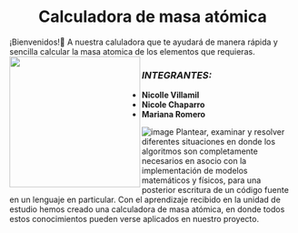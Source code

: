<h1 align="center">Calculadora de masa atómica</h1> 
<align="center">¡Bienvenidos!🤗 A nuestra caluladora que te ayudará de manera rápida y sencilla calcular la masa atomica de los elementos que requieras.

<img align='left' src="https://definicion.de/wp-content/uploads/2011/09/moleculas.png" width="230">

### *INTEGRANTES:*
 - **Nicolle Villamil**
 - **Nicole Chaparro**
 - **Mariana Romero** 
 
 

![image](https://user-images.githubusercontent.com/114431177/202320213-dc186163-abfa-4105-a227-39138d88169c.png)
Plantear, examinar y resolver diferentes situaciones en donde los algoritmos son completamente necesarios en asocio con la implementación de modelos matemáticos y físicos, para una posterior escritura de un código fuente en un lenguaje en particular. 
Con el aprendizaje recibido en la unidad de estudio hemos creado una calculadora de masa atómica, en donde todos estos conocimientos pueden verse aplicados en nuestro proyecto. 

